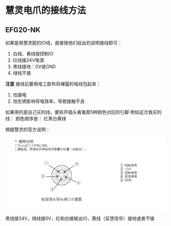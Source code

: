 # 慧灵电爪的接线方法

## EFG20-NK

如果是用慧灵配的IO线，直接按他们给出的说明接线即可：
1. 白线、黄线接控制IO
2. 红线接24V电源
3. 黑线接地：0V或GND
4. 绿线不接

**注意**
接线后要用电工胶布将裸露的电线包起来：
1. 怕漏电
2. 怕生锈影响导电效率，导致接触不良

如果用的是自己买的线，要拆开插头看看那5种颜色对应的引脚
例如这次我买的线：
颜色顺序是：
红黑白黄绿

根据慧灵的官方说明：

![](asset/NK.png)

黑线接24V，绿线接0V，红和白接输出IO，黄线（反馈信号）接地或者不接
